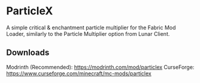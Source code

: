 # ParticleX

A simple critical & enchantment particle multiplier for the Fabric Mod Loader, similarly to the Particle Multiplier option from Lunar Client.

## Downloads

Modrinth (Recommended): https://modrinth.com/mod/particlex
CurseForge: https://www.curseforge.com/minecraft/mc-mods/particlex